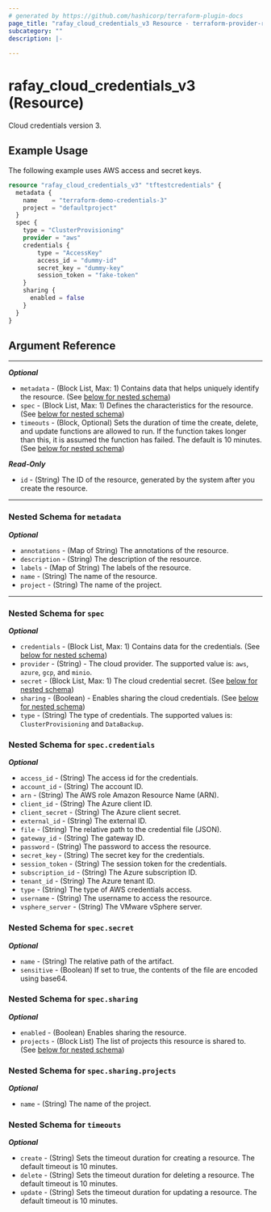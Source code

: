 ```yaml
---
# generated by https://github.com/hashicorp/terraform-plugin-docs
page_title: "rafay_cloud_credentials_v3 Resource - terraform-provider-rafay"
subcategory: ""
description: |-
  
---
```


# rafay_cloud_credentials_v3 (Resource)

Cloud credentials version 3.

## Example Usage

The following example uses AWS access and secret keys.

```terraform
resource "rafay_cloud_credentials_v3" "tftestcredentials" {
  metadata {
    name    = "terraform-demo-credentials-3"
    project = "defaultproject"
  }
  spec {
    type = "ClusterProvisioning"
    provider = "aws"
    credentials {
        type = "AccessKey"
        access_id = "dummy-id"
        secret_key = "dummy-key"
        session_token = "fake-token"
    } 
    sharing {
      enabled = false
    }
  }
}
```

<!-- schema generated by tfplugindocs -->
## Argument Reference

---
***Optional***

- `metadata` - (Block List, Max: 1) Contains data that helps uniquely identify the resource. (See [below for nested schema](#nestedblock--metadata))
- `spec` - (Block List, Max: 1) Defines the characteristics for the resource. (See [below for nested schema](#nestedblock--spec))
- `timeouts` - (Block, Optional) Sets the duration of time the create, delete, and update functions are allowed to run. If the function takes longer than this, it is assumed the function has failed. The default is 10 minutes. (See [below for nested schema](#nestedblock--timeouts))

***Read-Only***

- `id` - (String) The ID of the resource, generated by the system after you create the resource.

---

<a id="nestedblock--metadata"></a>
### Nested Schema for `metadata`

***Optional***

- `annotations` - (Map of String) The annotations of the resource.
- `description` - (String) The description of the resource.
- `labels` - (Map of String) The labels of the resource.
- `name` - (String) The name of the resource.
- `project` - (String) The name of the project.

---

<a id="nestedblock--spec"></a>
### Nested Schema for `spec`

***Optional***

- `credentials` - (Block List, Max: 1) Contains data for the credentials. (See [below for nested schema](#nestedblock--spec--credentials))
- `provider` - (String) - The cloud provider. The supported value is: `aws`, `azure`, `gcp`, and `minio`.
- `secret` - (Block List, Max: 1) The cloud credential secret. (See [below for nested schema](#nestedblock--spec--secret))
- `sharing` - (Boolean) - Enables sharing the cloud credentials. (See [below for nested schema](#nestedblock--spec--sharing))
- `type` - (String) The type of credentials. The supported values is: `ClusterProvisioning` and `DataBackup`.

<a id="nestedblock--spec--credentials"></a>
### Nested Schema for `spec.credentials`

***Optional***

- `access_id` - (String) The access id for the credentials.
- `account_id` - (String) The account ID.
- `arn` - (String) The AWS role Amazon Resource Name (ARN).
- `client_id` - (String) The Azure client ID.
- `client_secret` - (String) The Azure client secret.
- `external_id` - (String) The external ID.
- `file` - (String) The relative path to the credential file (JSON).
- `gateway_id` - (String) The gateway ID.
- `password` - (String) The password to access the resource.
- `secret_key` - (String) The secret key for the credentials.
- `session_token` - (String) The session token for the credentials.
- `subscription_id` - (String) The Azure subscription ID.
- `tenant_id` - (String) The Azure tenant ID.
- `type` - (String) The type of AWS credentials access.
- `username` - (String) The username to access the resource.
- `vsphere_server` - (String) The VMware vSphere server.

<a id="nestedblock--spec--secret"></a>
### Nested Schema for `spec.secret`

***Optional***

- `name` - (String) The relative path of the artifact.
- `sensitive` - (Boolean) If set to true, the contents of the file are encoded using base64.

<a id="nestedblock--spec--sharing"></a>
### Nested Schema for `spec.sharing`

***Optional***

- `enabled` - (Boolean) Enables sharing the resource.
- `projects` - (Block List) The list of projects this resource is shared to. (See [below for nested schema](#nestedblock--spec--sharing--projects))

<a id="nestedblock--spec--sharing--projects"></a>
### Nested Schema for `spec.sharing.projects`

***Optional***

- `name` - (String) The name of the project.

<a id="nestedblock--timeouts"></a>
### Nested Schema for `timeouts`

***Optional***

- `create` - (String) Sets the timeout duration for creating a resource. The default timeout is 10 minutes.
- `delete` - (String) Sets the timeout duration for deleting a resource. The default timeout is 10 minutes.
- `update` - (String) Sets the timeout duration for updating a resource. The default timeout is 10 minutes.
